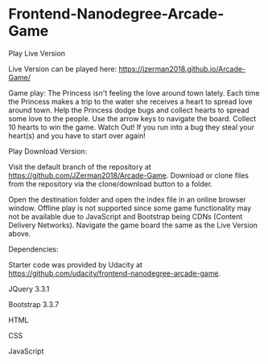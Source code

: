 Frontend-Nanodegree-Arcade-Game
===============================

Play Live Version

Live Version can be played here: https://jzerman2018.github.io/Arcade-Game/

Game play: The Princess isn't feeling the love around town lately. Each time the Princess makes a trip to the water she receives a heart to spread love around town. Help the Princess dodge bugs and collect hearts to spread some love to the people. Use the arrow keys to navigate the board. Collect 10 hearts to win the game. Watch Out! If you run into a bug they steal your heart(s) and you have to start over again!

Play Download Version:

Visit the default branch of the repository at https://github.com/JZerman2018/Arcade-Game.
Download or clone files from the repository via the clone/download button to a folder.


Open the destination folder and open the index file in an online browser window. Offline play is not supported since some game functionality may not be available due to JavaScript and Bootstrap being CDNs (Content Delivery Networks). Navigate the game board the same as the Live Version above.

Dependencies:

Starter code was provided by Udacity at https://github.com/udacity/frontend-nanodegree-arcade-game.

JQuery 3.3.1

Bootstrap 3.3.7

HTML

CSS

JavaScript
